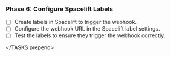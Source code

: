### Phase 6: Configure Spacelift Labels

<TASKS prepend>

- [ ] Create labels in Spacelift to trigger the webhook.
- [ ] Configure the webhook URL in the Spacelift label settings.
- [ ] Test the labels to ensure they trigger the webhook correctly.

</TASKS prepend>